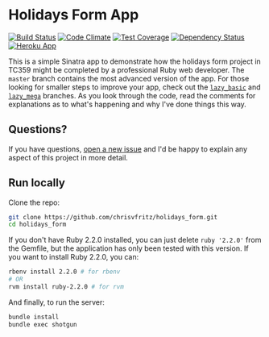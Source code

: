 # Holidays Form App

[![Build Status](https://travis-ci.org/chrisvfritz/holidays_form.svg)](https://travis-ci.org/chrisvfritz/holidays_form) [![Code Climate](https://codeclimate.com/github/chrisvfritz/holidays_form/badges/gpa.svg)](https://codeclimate.com/github/chrisvfritz/holidays_form) [![Test Coverage](https://codeclimate.com/github/chrisvfritz/holidays_form/badges/coverage.svg)](https://codeclimate.com/github/chrisvfritz/holidays_form) [![Dependency Status](https://gemnasium.com/chrisvfritz/holidays_form.svg)](https://gemnasium.com/chrisvfritz/holidays_form) [![Heroku App](https://img.shields.io/badge/heroku-tc359--holidays--form-brightgreen.svg?style=flat)](http://tc359-holidays-form.herokuapp.com/)

This is a simple Sinatra app to demonstrate how the holidays form project in TC359 might be completed by a professional Ruby web developer. The `master` branch contains the most advanced version of the app. For those looking for smaller steps to improve your app, check out the [`lazy_basic`](https://github.com/chrisvfritz/holidays_form/tree/lazy_basic) and [`lazy_mega`](https://github.com/chrisvfritz/holidays_form/tree/lazy_mega) branches. As you look through the code, read the comments for explanations as to what's happening and why I've done things this way.

## Questions?

If you have questions, [open a new issue](https://github.com/chrisvfritz/holidays_form/issues/new) and I'd be happy to explain any aspect of this project in more detail.

## Run locally

Clone the repo:

``` bash
git clone https://github.com/chrisvfritz/holidays_form.git
cd holidays_form
```

If you don't have Ruby 2.2.0 installed, you can just delete `ruby '2.2.0'` from the Gemfile, but the application has only been tested with this version. If you want to install Ruby 2.2.0, you can:

``` bash
rbenv install 2.2.0 # for rbenv
# OR
rvm install ruby-2.2.0 # for rvm
```

And finally, to run the server:

``` bash
bundle install
bundle exec shotgun
```
